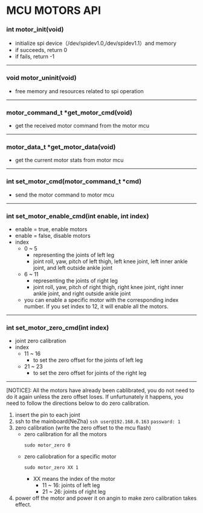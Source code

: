 # MCU MOTORS API


### int motor_init(void)
- initialize spi device（/dev/spidev1.0,/dev/spidev1.1）and memory
- if succeeds, return 0
- if fails, return -1

---
### void motor_uninit(void)
- free memory and resources related to spi operation

---
### motor_command_t *get_motor_cmd(void)
- get the received motor command from the motor mcu

---
### motor_data_t *get_motor_data(void)
- get the current motor stats from motor mcu

---
### int set_motor_cmd(motor_command_t *cmd)
- send the motor command to motor mcu

---
### int set_motor_enable_cmd(int enable, int index)
- enable = true, enable motors
- enable = false, disable motors
- index
  - 0 ~ 5
    - representing the joints of left leg
    - joint roll, yaw, pitch of left thigh, left knee joint, left inner ankle joint, and left outside ankle joint
  - 6 ~ 11
    - representing the joints of right leg
    - joint roll, yaw, pitch of right thigh, right knee joint, right inner ankle joint, and right outside ankle joint
  - you can enable a specific motor with the corresponding index number. If you set index to 12, it will enable all the motors. 

---

### int set_motor_zero_cmd(int index)
- joint zero calibration 
- index
  - 11 ~ 16
    - to set the zero offset for the joints of left leg
  - 21 ~ 23 
    - to set the zero offset for joints of the right leg
---
[NOTICE]: All the motors have already been cablibrated, you do not need to do it again unless the zero offset loses. If unfurtunately it happens, you need to follow the directions below to do zero calibration. 

1. insert the pin to each joint
2. ssh to the mainboard(NeZha) ```ssh user@192.168.0.163```  ```passward: 1```
3. zero calibration (write the zero offset to the mcu flash)
   - zero calibration for all the motors
       ```
       sudo motor_zero 0
       ```
   - zero caliobration for a specific motor
       ```
       sudo motor_zero XX 1
       ```
     - XX means the index of the motor
       - 11 ~ 16: joints of left leg
       - 21 ~ 26: joints of right leg
4. power off the motor and power it on angin to make zero calibration takes effect.
